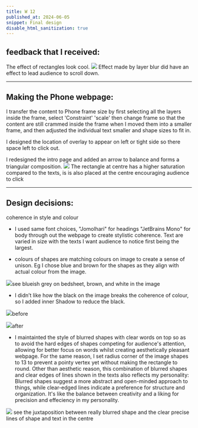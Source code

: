 ```yaml
---
title: W 12
published_at: 2024-06-05
snippet: Final design
disable_html_sanitization: true
---
```



## feedback that I received: 
The effect of rectangles look cool.
![ ](a4/e.png)
Effect made by layer blur did have an effect to lead audience to scroll down.


-----------------------------------------------------------------------------------------------------------------------------

## Making the Phone webpage:
I transfer the content to Phone frame size by first selecting all the layers inside the frame, select 'Constraint' 'scale' then change frame so that the content are still crammed inside the frame when I moved them into a smaller frame, and then adjusted the individual text smaller and shape sizes to fit in.

I designed the location of overlay to appear on left or tight side so there space left to click out.

I redesigned the intro page and added an arrow to balance and forms a triangular composition.
![ ](a4/tr.png)
The rectangle at centre has a higher saturation compared to the texts,  is is also placed at the centre encouraging audience to click



-----------------------------------------------------------------------------------------------------------------------------

## Design decisions:
coherence in style and colour

- I used same font choices, "Jomolhari" for headings "JetBrains Mono" for body through out the webpage to create stylistic coherence.
Text are varied in size with the texts I want audience to notice first being the largest.


- colours of shapes are matching colours on image to create a sense of unison.
Eg I chose blue and brown for the shapes as they align with actual colour from the image.

![ ](a4/bl.png)see blueish grey on bedsheet, brown, and white in the image


- I didn’t like how the black on the image breaks the coherence of colour, so I added inner Shadow to reduce the black.

![ ](a4/bf.png)before

![ ](a4/af.png)after

- I maintainted the style of blurred shapes with clear words on top so as to avoid the hard edges of shapes competing for audience's attention, allowing for better focus on words whilst creating aesthetically pleasant webpage.
For the same reason, I set radius corner of the image shapes to 13 to prevent a pointy vertex yet without making the rectangle to round.
Other than aesthetic reason, this combination of blurred shapes and clear edges of lines shown in the texts also reflects my personality: Blurred shapes suggest a more abstract and open-minded approach to things, while clear-edged lines indicate a preference for structure and organization. It's like the balance between creativity and a liking for precision and effeciency in my personality.

![ ](a4/ju.png) see the juxtaposition between really blurred shape and the clear precise lines of shape and text in the centre